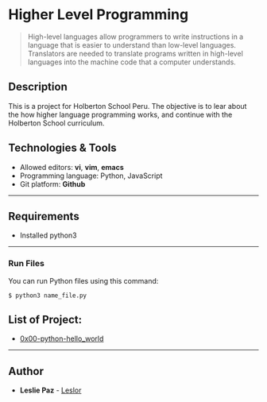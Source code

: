 # Higher Level Programming
> High-level languages allow programmers to write instructions in a language that is easier to understand than low-level languages. Translators are needed to translate programs written in high-level languages into the machine code that a computer understands.

## Description

This is a project for Holberton School Peru. The objective is to lear about the how higher language programming works, and continue with the Holberton School curriculum.

## Technologies & Tools
+ Allowed editors: **vi**, **vim**, **emacs**
+ Programming language: Python, JavaScript
+ Git platform: **Github**
---

## Requirements
* Installed python3

---


### Run Files
You can run Python files using this command:
```
$ python3 name_file.py
```
## List of Project:
* [0x00-python-hello_world](https://github.com/Leslor/holbertonschool-higher_level_programming/tree/master/0x00-python-hello_world)

---

## Author
* **Leslie Paz** - [Leslor](https://github.com/Leslor)
